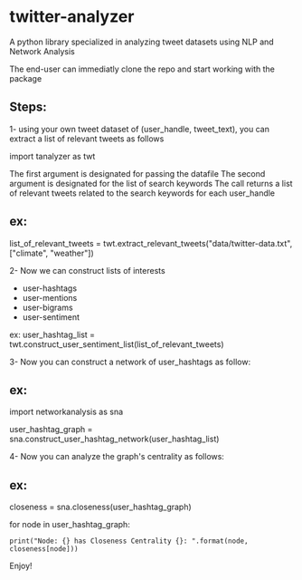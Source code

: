 # twitter-analyzer
A python library specialized in analyzing tweet datasets using NLP and Network Analysis

The end-user can immediatly clone the repo and start working with the package

Steps:
------
1- using your own tweet dataset of (user_handle, tweet_text), you can extract a list of relevant tweets as follows

  import tanalyzer as twt

  The first argument is designated for passing the datafile
  The second argument is designated for the list of search keywords 
  The call returns a list of relevant tweets related to the search keywords for each user_handle

  ex:
  ----
  list_of_relevant_tweets = twt.extract_relevant_tweets("data/twitter-data.txt", ["climate", "weather"]) 

2- Now we can construct lists of interests
  * user-hashtags 
  * user-mentions
  * user-bigrams
  * user-sentiment

  ex:
  user_hashtag_list = twt.construct_user_sentiment_list(list_of_relevant_tweets)

3- Now you can construct a network of user_hashtags as follow:

  ex:
  ----
  import networkanalysis as sna  
  
  user_hashtag_graph = sna.construct_user_hashtag_network(user_hashtag_list)

4- Now you can analyze the graph's centrality as follows:

  ex:
  ----
  closeness = sna.closeness(user_hashtag_graph)
  
  for node in user_hashtag_graph:
  
    print("Node: {} has Closeness Centrality {}: ".format(node, closeness[node]))
    
  
Enjoy! 
  
  
  
